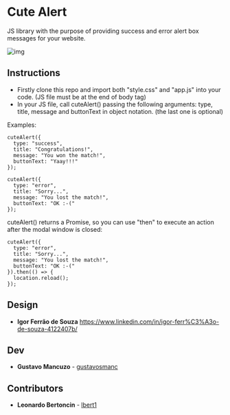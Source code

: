 # Cute Alert

JS library with the purpose of providing success and error alert box messages for your website.

![img](https://i.imgur.com/9F8vukF.png)

## Instructions

- Firstly clone this repo and import both "style.css" and "app.js" into your code. (JS file must be at the end of body tag)
- In your JS file, call cuteAlert() passing the following arguments: type, title, message and buttonText in object notation. (the last one is optional)

Examples:

```
cuteAlert({
  type: "success",
  title: "Congratulations!",
  message: "You won the match!",
  buttonText: "Yaay!!!"
});
```

```
cuteAlert({
  type: "error",
  title: "Sorry...",
  message: "You lost the match!",
  buttonText: "OK :-("
});
```

cuteAlert() returns a Promise, so you can use "then" to execute an action after the modal window is closed:

```
cuteAlert({
  type: "error",
  title: "Sorry...",
  message: "You lost the match!",
  buttonText: "OK :-("
}).then(() => {
  location.reload();
});
```

## Design

- **Igor Ferrão de Souza** https://www.linkedin.com/in/igor-ferr%C3%A3o-de-souza-4122407b/

## Dev

- **Gustavo Mancuzo** - [gustavosmanc](https://github.com/gustavosmanc)

## Contributors

- **Leonardo Bertoncin** - [lbert1](https://github.com/lbert1)
